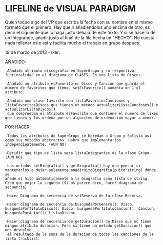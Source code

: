 LIFELINE de VISUAL PARADIGM
===========================



Quien toque algo del VP que escriba la fecha con su nombre en el mismo formato que el primero. 
Hay que ir añadiendolos uno encima de otro, es decir el siguiente que lo haga justo debajo de este texto. Y si se hace lo de un integrande,
añadir justo al final de la fila hecha un "HECHO". No cuesta nada rellenar esto asi y facilita mucho el trabajo en grupo despues.




19 de marzo de 2013 - Iker:



AÑADIDO:
	
	-Añadido atributo discografia en SuperGrupo y su respectiva funcionalidad en el diagrama de CLASES. Es una lista de Discos.

	-Añadido un atributo esFavorito en Disco y Cancion que guarda el numero de favoritos que tiene. setEsFavorito() aumenta en 1 el atributo.

	-Añadida una clase favorito con listaFavoritosCanciones y listaFavoritosDiscos que tienen un metodo actualizarListaCanciones() y actualizarListaDiscos()
	 que comprueban el atributo esFavorito que contiene el numero de likes que tienen y los ordena por un algoritmo de ordenacion mayor a menor. 


POR HACER:

	-Todos los atributos de SuperGrupo se heredan a Grupo y Solista asi como sus metodos abstractos. Habra que implementarlos independientemente. (AUN NO)

	-Decidir que tipo de lista sera listaIntegrantes de la clase Grupo. (AUN NO)

	-Los metodos setBiografia() y getBiografia() hay que pensar si mantenerlos o dejar solamente anadirHitoBiografia(pHito:string) donde se 
	añade el hito automaticamente a la biografia como lista de string. Creo que mejor lo segundo (Si os parece bien, hacer diagrama de secuencia)

	-Hacer Diagrama de secuencia de setReserva de la clase Reserva.

	-Hacer diagrama de secuencia de busquedaPorGenero(): Disco, busquedaPorTituloDisco(): Disco, busquedaPorTituloCancion(): Cancion, busquedaPorAutor(): Lista<Disco>.

	-Hacer diagrama de secuencia de getDuracion() de Disco que no tiene ningun atributo duracion. Pero si tiene un metodo getDuracion() que nos devuelve
	 el resultado de la suma de la duracion de todas las canciones de la lista tracklist.

